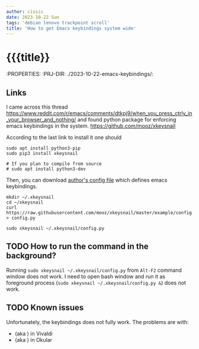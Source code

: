 ```yaml
---
author: cissic
date: 2023-10-22 Sun
tags: 'debian lenovo trackpoint scroll'
title: 'How to get Emacs keybindings system wide'
---
```



# {{{title}}

:PROPERTIES:
:PRJ-DIR: ./2023-10-22-emacs-keybindings/:


## Links

I came across this thread
<https://www.reddit.com/r/emacs/comments/dtkpj9/when_you_press_ctrly_in_your_browser_and_nothing/>
and found python package for enforcing emacs keybindings in the system.
<https://github.com/mooz/xkeysnail>

According to the last link to install it one should

    sudo apt install python3-pip
    sudo pip3 install xkeysnail
    
    # If you plan to compile from source
    # sudo apt install python3-dev

Then, you can download
[author's config file](https://github.com/mooz/xkeysnail/blob/master/example/config.py) which defines emacs keybindings.

    mkdir ~/.xkeysnail
    cd ~/xkeysnail
    curl https://raw.githubusercontent.com/mooz/xkeysnail/master/example/config.py > config.py

    sudo xkeysnail ~/.xkeysnail/config.py


## TODO How to run the command in the background?

Running `sudo xkeysnail ~/.xkeysnail/config.py` from `Alt-F2` command
window does not work. I need to open bash window and run it as foreground process
(`sudo xkeysnail ~/.xkeysnail/config.py &`) does not work.


## TODO Known issues

Unfortunately, the keybindings does not fully work.
The problems are with:

-   <M-w> (aka <Alt-W>)  in Vivaldi
-   <M-w> (aka <Alt-W>)  in Okular

